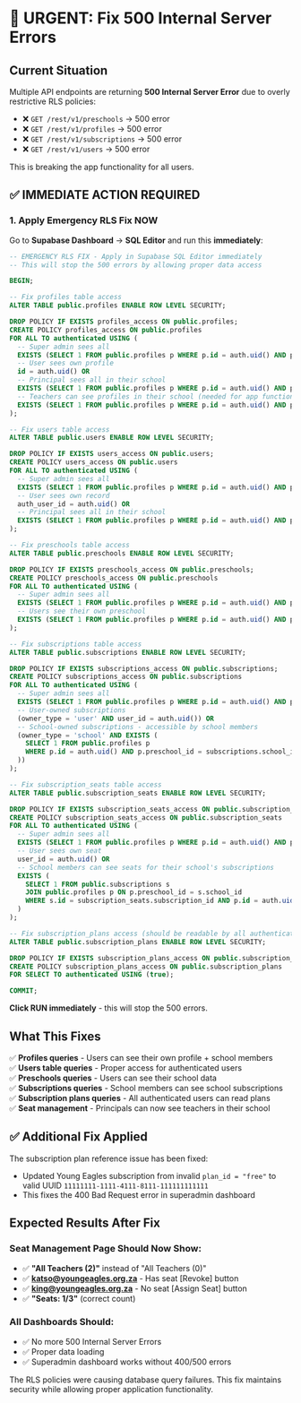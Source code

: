 # 🚨 URGENT: Fix 500 Internal Server Errors

## Current Situation
Multiple API endpoints are returning **500 Internal Server Error** due to overly restrictive RLS policies:

- ❌ `GET /rest/v1/preschools` → 500 error
- ❌ `GET /rest/v1/profiles` → 500 error  
- ❌ `GET /rest/v1/subscriptions` → 500 error
- ❌ `GET /rest/v1/users` → 500 error

This is breaking the app functionality for all users.

## ✅ IMMEDIATE ACTION REQUIRED

### 1. Apply Emergency RLS Fix NOW

Go to **Supabase Dashboard** → **SQL Editor** and run this **immediately**:

```sql
-- EMERGENCY RLS FIX - Apply in Supabase SQL Editor immediately
-- This will stop the 500 errors by allowing proper data access

BEGIN;

-- Fix profiles table access
ALTER TABLE public.profiles ENABLE ROW LEVEL SECURITY;

DROP POLICY IF EXISTS profiles_access ON public.profiles;
CREATE POLICY profiles_access ON public.profiles 
FOR ALL TO authenticated USING (
  -- Super admin sees all
  EXISTS (SELECT 1 FROM public.profiles p WHERE p.id = auth.uid() AND p.role = 'superadmin') OR
  -- User sees own profile
  id = auth.uid() OR
  -- Principal sees all in their school
  EXISTS (SELECT 1 FROM public.profiles p WHERE p.id = auth.uid() AND p.role = 'principal' AND p.preschool_id = profiles.preschool_id) OR
  -- Teachers can see profiles in their school (needed for app functionality)
  EXISTS (SELECT 1 FROM public.profiles p WHERE p.id = auth.uid() AND p.preschool_id = profiles.preschool_id)
);

-- Fix users table access
ALTER TABLE public.users ENABLE ROW LEVEL SECURITY;

DROP POLICY IF EXISTS users_access ON public.users;
CREATE POLICY users_access ON public.users 
FOR ALL TO authenticated USING (
  -- Super admin sees all
  EXISTS (SELECT 1 FROM public.profiles p WHERE p.id = auth.uid() AND p.role = 'superadmin') OR
  -- User sees own record
  auth_user_id = auth.uid() OR
  -- Principal sees all in their school
  EXISTS (SELECT 1 FROM public.profiles p WHERE p.id = auth.uid() AND p.role = 'principal' AND p.preschool_id = users.preschool_id)
);

-- Fix preschools table access
ALTER TABLE public.preschools ENABLE ROW LEVEL SECURITY;

DROP POLICY IF EXISTS preschools_access ON public.preschools;
CREATE POLICY preschools_access ON public.preschools 
FOR ALL TO authenticated USING (
  -- Super admin sees all
  EXISTS (SELECT 1 FROM public.profiles p WHERE p.id = auth.uid() AND p.role = 'superadmin') OR
  -- Users see their own preschool
  EXISTS (SELECT 1 FROM public.profiles p WHERE p.id = auth.uid() AND p.preschool_id = preschools.id)
);

-- Fix subscriptions table access
ALTER TABLE public.subscriptions ENABLE ROW LEVEL SECURITY;

DROP POLICY IF EXISTS subscriptions_access ON public.subscriptions;
CREATE POLICY subscriptions_access ON public.subscriptions 
FOR ALL TO authenticated USING (
  -- Super admin sees all
  EXISTS (SELECT 1 FROM public.profiles p WHERE p.id = auth.uid() AND p.role = 'superadmin') OR
  -- User-owned subscriptions
  (owner_type = 'user' AND user_id = auth.uid()) OR
  -- School-owned subscriptions - accessible by school members
  (owner_type = 'school' AND EXISTS (
    SELECT 1 FROM public.profiles p 
    WHERE p.id = auth.uid() AND p.preschool_id = subscriptions.school_id
  ))
);

-- Fix subscription_seats table access
ALTER TABLE public.subscription_seats ENABLE ROW LEVEL SECURITY;

DROP POLICY IF EXISTS subscription_seats_access ON public.subscription_seats;
CREATE POLICY subscription_seats_access ON public.subscription_seats 
FOR ALL TO authenticated USING (
  -- Super admin sees all
  EXISTS (SELECT 1 FROM public.profiles p WHERE p.id = auth.uid() AND p.role = 'superadmin') OR
  -- User sees own seat
  user_id = auth.uid() OR
  -- School members can see seats for their school's subscriptions
  EXISTS (
    SELECT 1 FROM public.subscriptions s
    JOIN public.profiles p ON p.preschool_id = s.school_id
    WHERE s.id = subscription_seats.subscription_id AND p.id = auth.uid()
  )
);

-- Fix subscription_plans access (should be readable by all authenticated users)
ALTER TABLE public.subscription_plans ENABLE ROW LEVEL SECURITY;

DROP POLICY IF EXISTS subscription_plans_access ON public.subscription_plans;
CREATE POLICY subscription_plans_access ON public.subscription_plans 
FOR SELECT TO authenticated USING (true);

COMMIT;
```

**Click RUN immediately** - this will stop the 500 errors.

## What This Fixes

✅ **Profiles queries** - Users can see their own profile + school members  
✅ **Users table queries** - Proper access for authenticated users  
✅ **Preschools queries** - Users can see their school data  
✅ **Subscriptions queries** - School members can see school subscriptions  
✅ **Subscription plans queries** - All authenticated users can read plans  
✅ **Seat management** - Principals can now see teachers in their school  

## ✅ Additional Fix Applied

The subscription plan reference issue has been fixed:
- Updated Young Eagles subscription from invalid `plan_id = "free"` to valid UUID `11111111-1111-4111-8111-111111111111`
- This fixes the 400 Bad Request error in superadmin dashboard

## Expected Results After Fix

### Seat Management Page Should Now Show:
- ✅ **"All Teachers (2)"** instead of "All Teachers (0)"
- ✅ **katso@youngeagles.org.za** - Has seat [Revoke] button
- ✅ **king@youngeagles.org.za** - No seat [Assign Seat] button  
- ✅ **"Seats: 1/3"** (correct count)

### All Dashboards Should:
- ✅ No more 500 Internal Server Errors
- ✅ Proper data loading
- ✅ Superadmin dashboard works without 400/500 errors

The RLS policies were causing database query failures. This fix maintains security while allowing proper application functionality.